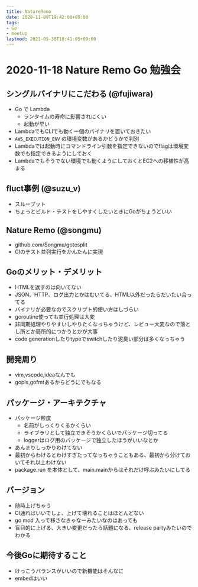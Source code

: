 ```yaml
---
title: NatureRemo
date: 2020-11-09T19:42:00+09:00
tags:
- Go
- meetup
lastmod: 2021-05-30T18:41:05+09:00
---
```


# 2020-11-18 Nature Remo Go 勉強会

## シングルバイナリにこだわる (@fujiwara)

* Go で Lambda
  * ランタイムの寿命に影響されにくい
  * 起動が早い
* LambdaでもCLIでも動く一個のバイナリを置いておきたい
* `AWS_EXECUTION_ENV` の環境変数があるかどうかで判別
* Lambdaでは起動時にコマンドライン引数を指定できないのでflagは環境変数でも指定できるようにしておく
* Lambdaでもそうでない環境でも動くようにしておくとEC2への移植性が高まる

## fluct事例 (@suzu_v)

* スループット
* ちょっとビルド・テストをしやすくしたいときにGoがちょうどいい

## Nature Remo (@songmu)

* github.com/Songmu/gotesplit
* CIのテスト並列実行をかんたんに実現

## Goのメリット・デメリット

* HTMLを返すのは向いてない
* JSON、HTTP、ログ出力とかはむいてる、HTML以外だったらだいたい合ってる
* バイナリが必要なのでスクリプト的使い方はしづらい
* goroutine使っても並行処理は大変
* 非同期処理やりやすいしやりたくなっちゃうけど、レビュー大変なので落とし所とか局所的につかうとかが大事
* code generationしたりtypeでswitchしたり泥臭い部分は多くなっちゃう

## 開発周り

* vim,vscode,ideaなんでも
* gopls,gofmtあるからどうにでもなる

## パッケージ・アーキテクチャ

* パッケージ粒度
  * 名前がしっくりくるかくらい
  * ライブラリとして独立できそうかくらいでパッケージ切ってる
  * loggerはログ用のパッケージで独立したほうがいいなとか
* あんまりしっかりわけてない
* 最初からわけるとわけすぎたってなっちゃうこともある、最初から分けておいてそれ以上わけない
* package.run を本体として、main.mainからはそれだけ呼ぶみたいにしてる

## バージョン

* 随時上げちゃう
* CI通ればいいでしょ、上げて壊れることはほとんどない
* go mod 入って移さなきゃなーみたいなのはあっても
* 盲目的に上げる、大きい変更だったら話題になる、release partyみたいのでわかる

## 今後Goに期待すること

* けっこうバランスがいいので新機能はそんなに
* embedはいい
